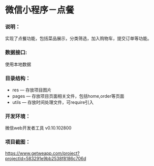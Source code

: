 # 微信小程序－点餐

### 说明：

实现了点餐功能，包括菜品展示，分类筛选，加入购物车，提交订单等功能。

### 数据接口:

使用本地数据

### 目录结构：

- res — 存放项目图片
- pages — 存放项目页面相关文件，包括home,order等页面
- utils — 存放时间处理文件，可require引入

### 开发环境：

微信web开发者工具 v0.10.102800

### 项目截图：

https://www.getweapp.com/project?projectId=583291e9bb2538f8186c706d
